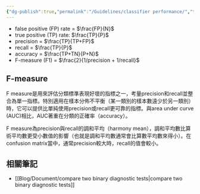 ```yaml
---
{"dg-publish":true,"permalink":"/Guidelines/classifier performance/","title":"Classifier performance","tags":["accuracy","sensitivity","precision","guideline","ROC"],"created":"2024-07-10T13:24","updated":"2024-07-10T14:38"}
---
```



<style> .container {font-family: sans-serif; text-align: center;} .button-wrapper button {z-index: 1;height: 40px; width: 100px; margin: 10px;padding: 5px;} .excalidraw .App-menu_top .buttonList { display: flex;} .excalidraw-wrapper { height: 800px; margin: 50px; position: relative;} :root[dir="ltr"] .excalidraw .layer-ui__wrapper .zen-mode-transition.App-menu_bottom--transition-left {transform: none;} </style><script src="https://cdn.jsdelivr.net/npm/react@17/umd/react.production.min.js"></script><script src="https://cdn.jsdelivr.net/npm/react-dom@17/umd/react-dom.production.min.js"></script><script type="text/javascript" src="https://cdn.jsdelivr.net/npm/@excalidraw/excalidraw@0/dist/excalidraw.production.min.js"></script><div id="confusion_matrixexcalidraw.md1"></div><script>(function(){const InitialData={"type":"excalidraw","version":2,"source":"https://github.com/zsviczian/obsidian-excalidraw-plugin/releases/tag/2.2.8","elements":[{"id":"FP6KXfDt","type":"text","x":-6.140625,"y":-348.22265625,"width":144,"height":45,"angle":0,"strokeColor":"#1e1e1e","backgroundColor":"transparent","fillStyle":"solid","strokeWidth":2,"strokeStyle":"solid","roughness":1,"opacity":100,"groupIds":[],"frameId":null,"index":"a0","roundness":null,"seed":872837810,"version":307,"versionNonce":615718190,"isDeleted":false,"boundElements":null,"updated":1720592138291,"link":null,"locked":false,"text":"實際分類","rawText":"實際分類","fontSize":36,"fontFamily":1,"textAlign":"left","verticalAlign":"top","containerId":null,"originalText":"實際分類","autoResize":true,"lineHeight":1.25},{"id":"Vyeuv68W","type":"text","x":-271.99609375,"y":-151.3125,"width":36,"height":180,"angle":0,"strokeColor":"#1e1e1e","backgroundColor":"transparent","fillStyle":"solid","strokeWidth":2,"strokeStyle":"solid","roughness":1,"opacity":100,"groupIds":[],"frameId":null,"index":"a1","roundness":null,"seed":1357469106,"version":320,"versionNonce":616830574,"isDeleted":false,"boundElements":null,"updated":1720592335776,"link":null,"locked":false,"text":"預\n測\n分\n類","rawText":"預\n測\n分\n類","fontSize":36,"fontFamily":1,"textAlign":"left","verticalAlign":"top","containerId":null,"originalText":"預\n測\n分\n類","autoResize":true,"lineHeight":1.25},{"id":"dUlNebXU_uiU44xXFH7iM","type":"rectangle","x":-100.2109375,"y":-243.6015625,"width":337.44140625,"height":337.44140625,"angle":0,"strokeColor":"#1e1e1e","backgroundColor":"transparent","fillStyle":"solid","strokeWidth":2,"strokeStyle":"solid","roughness":1,"opacity":100,"groupIds":["Ue7eSkl6dD0kYJq3YdYFk"],"frameId":null,"index":"a6","roundness":null,"seed":1317505070,"version":210,"versionNonce":752722158,"isDeleted":false,"boundElements":null,"updated":1720592230339,"link":null,"locked":false},{"id":"Pkey4EX2co_stj2lKn9gO","type":"line","x":-99.73828125,"y":-75.28558058433197,"width":337.8671875,"height":0,"angle":0,"strokeColor":"#1e1e1e","backgroundColor":"transparent","fillStyle":"solid","strokeWidth":2,"strokeStyle":"solid","roughness":1,"opacity":100,"groupIds":["Ue7eSkl6dD0kYJq3YdYFk"],"frameId":null,"index":"a7","roundness":null,"seed":1505711534,"version":163,"versionNonce":1375448306,"isDeleted":false,"boundElements":null,"updated":1720592230339,"link":null,"locked":false,"points":[[0,0],[337.8671875,0]],"lastCommittedPoint":null,"startBinding":null,"endBinding":null,"startArrowhead":null,"endArrowhead":null},{"id":"UcO9dZme4LE_ymSmbQwJE","type":"line","x":68.97688108489974,"y":-243.04296875,"width":0,"height":335.00390625,"angle":0,"strokeColor":"#1e1e1e","backgroundColor":"transparent","fillStyle":"solid","strokeWidth":2,"strokeStyle":"solid","roughness":1,"opacity":100,"groupIds":["Ue7eSkl6dD0kYJq3YdYFk"],"frameId":null,"index":"a8","roundness":null,"seed":1498321326,"version":130,"versionNonce":513233710,"isDeleted":false,"boundElements":null,"updated":1720592230339,"link":null,"locked":false,"points":[[0,0],[0,335.00390625]],"lastCommittedPoint":null,"startBinding":null,"endBinding":null,"startArrowhead":null,"endArrowhead":null},{"id":"V3FrN3ol","type":"text","x":-67.3046875,"y":-285.265625,"width":102.56393432617188,"height":35,"angle":0,"strokeColor":"#1e1e1e","backgroundColor":"transparent","fillStyle":"solid","strokeWidth":2,"strokeStyle":"solid","roughness":1,"opacity":100,"groupIds":[],"frameId":null,"index":"a9","roundness":null,"seed":975831986,"version":108,"versionNonce":1832433970,"isDeleted":false,"boundElements":null,"updated":1720592397799,"link":null,"locked":false,"text":"positive","rawText":"positive","fontSize":28,"fontFamily":1,"textAlign":"left","verticalAlign":"top","containerId":null,"originalText":"positive","autoResize":true,"lineHeight":1.25},{"type":"text","version":115,"versionNonce":938394354,"index":"aA","isDeleted":false,"id":"81PmUm0T","fillStyle":"solid","strokeWidth":2,"strokeStyle":"solid","roughness":1,"opacity":100,"angle":0,"x":97.58553314208984,"y":-281.67578125,"strokeColor":"#1e1e1e","backgroundColor":"transparent","width":113.00794982910156,"height":35,"seed":1185833326,"groupIds":[],"frameId":null,"roundness":null,"boundElements":[],"updated":1720592397799,"link":null,"locked":false,"fontSize":28,"fontFamily":1,"text":"negative","rawText":"negative","textAlign":"left","verticalAlign":"top","containerId":null,"originalText":"negative","autoResize":true,"lineHeight":1.25},{"type":"text","version":282,"versionNonce":1740109234,"index":"aE","isDeleted":false,"id":"2dt5RURX","fillStyle":"solid","strokeWidth":2,"strokeStyle":"solid","roughness":1,"opacity":100,"angle":0,"x":-208.37701034545898,"y":-161.193359375,"strokeColor":"#1e1e1e","backgroundColor":"transparent","width":102.56393432617188,"height":35,"seed":697310766,"groupIds":[],"frameId":null,"roundness":null,"boundElements":[],"updated":1720592324975,"link":null,"locked":false,"fontSize":28,"fontFamily":1,"text":"positive","rawText":"positive","textAlign":"left","verticalAlign":"top","containerId":null,"originalText":"positive","autoResize":true,"lineHeight":1.25},{"type":"text","version":329,"versionNonce":682987506,"index":"aF","isDeleted":false,"id":"isG5uqIk","fillStyle":"solid","strokeWidth":2,"strokeStyle":"solid","roughness":1,"opacity":100,"angle":0,"x":-217.83444595336914,"y":-0.283203125,"strokeColor":"#1e1e1e","backgroundColor":"transparent","width":113.00794982910156,"height":35,"seed":1921525870,"groupIds":[],"frameId":null,"roundness":null,"boundElements":[],"updated":1720592332442,"link":null,"locked":false,"fontSize":28,"fontFamily":1,"text":"negative","rawText":"negative","textAlign":"left","verticalAlign":"top","containerId":null,"originalText":"negative","autoResize":true,"lineHeight":1.25},{"id":"gtRKnpBE","type":"text","x":-44.90234375,"y":-180.390625,"width":52.739990234375,"height":45,"angle":0,"strokeColor":"#1e1e1e","backgroundColor":"transparent","fillStyle":"solid","strokeWidth":2,"strokeStyle":"solid","roughness":1,"opacity":100,"groupIds":["Ue7eSkl6dD0kYJq3YdYFk"],"frameId":null,"index":"aJ","roundness":null,"seed":1397288302,"version":234,"versionNonce":137242798,"isDeleted":false,"boundElements":null,"updated":1720592234224,"link":null,"locked":false,"text":"TP","rawText":"TP","fontSize":36,"fontFamily":1,"textAlign":"left","verticalAlign":"top","containerId":null,"originalText":"TP","autoResize":true,"lineHeight":1.25},{"type":"text","version":277,"versionNonce":488363182,"index":"aK","isDeleted":false,"id":"tR4ukO4H","fillStyle":"solid","strokeWidth":2,"strokeStyle":"solid","roughness":1,"opacity":100,"angle":0,"x":125.0635986328125,"y":-183.37109375,"strokeColor":"#1e1e1e","backgroundColor":"transparent","width":44.45997619628906,"height":45,"seed":1174557998,"groupIds":["AgqThqt2cwvRD_GQBWo2M"],"frameId":null,"roundness":null,"boundElements":[],"updated":1720592247163,"link":null,"locked":false,"fontSize":36,"fontFamily":1,"text":"FP","rawText":"FP","textAlign":"left","verticalAlign":"top","containerId":null,"originalText":"FP","autoResize":true,"lineHeight":1.25},{"type":"text","version":271,"versionNonce":1191630514,"index":"aO","isDeleted":false,"id":"cnxNzQh9","fillStyle":"solid","strokeWidth":2,"strokeStyle":"solid","roughness":1,"opacity":100,"angle":0,"x":-43.6551513671875,"y":-4.5859375,"strokeColor":"#1e1e1e","backgroundColor":"transparent","width":43.84797668457031,"height":45,"seed":1245278386,"groupIds":["uYxzSNZRY4G9W2tKiD37v"],"frameId":null,"roundness":null,"boundElements":[],"updated":1720592259104,"link":null,"locked":false,"fontSize":36,"fontFamily":1,"text":"FN","rawText":"FN","textAlign":"left","verticalAlign":"top","containerId":null,"originalText":"FN","autoResize":true,"lineHeight":1.25},{"type":"text","version":256,"versionNonce":2113374766,"index":"aS","isDeleted":false,"id":"Tijs1FrA","fillStyle":"solid","strokeWidth":2,"strokeStyle":"solid","roughness":1,"opacity":100,"angle":0,"x":126.4425048828125,"y":-7.11328125,"strokeColor":"#1e1e1e","backgroundColor":"transparent","width":52.12799072265625,"height":45,"seed":1726521838,"groupIds":["eeSq_EdpRB32wKpqPfY8x"],"frameId":null,"roundness":null,"boundElements":[],"updated":1720592266152,"link":null,"locked":false,"fontSize":36,"fontFamily":1,"text":"TN","rawText":"TN","textAlign":"left","verticalAlign":"top","containerId":null,"originalText":"TN","autoResize":true,"lineHeight":1.25},{"id":"3ScCgnBN","type":"text","x":-270.75390625,"y":139.75390625,"width":170.82794189453125,"height":35,"angle":0,"strokeColor":"#1e1e1e","backgroundColor":"transparent","fillStyle":"solid","strokeWidth":2,"strokeStyle":"solid","roughness":1,"opacity":100,"groupIds":[],"frameId":null,"index":"aW","roundness":null,"seed":135071346,"version":250,"versionNonce":737526446,"isDeleted":false,"boundElements":null,"updated":1720592431141,"link":null,"locked":false,"text":"column total","rawText":"column total","fontSize":28,"fontFamily":1,"textAlign":"left","verticalAlign":"top","containerId":null,"originalText":"column total","autoResize":true,"lineHeight":1.25},{"type":"text","version":240,"versionNonce":1386165810,"index":"aX","isDeleted":false,"id":"gQQcvlx9","fillStyle":"solid","strokeWidth":2,"strokeStyle":"solid","roughness":1,"opacity":100,"angle":0,"x":-24.410022735595703,"y":139.041015625,"strokeColor":"#1e1e1e","backgroundColor":"transparent","width":18.50799560546875,"height":35,"seed":631876014,"groupIds":[],"frameId":null,"roundness":null,"boundElements":[],"updated":1720592424926,"link":null,"locked":false,"fontSize":28,"fontFamily":1,"text":"P","rawText":"P","textAlign":"left","verticalAlign":"top","containerId":null,"originalText":"P","autoResize":true,"lineHeight":1.25},{"type":"text","version":198,"versionNonce":92119026,"index":"aY","isDeleted":false,"id":"aBu0nbya","fillStyle":"solid","strokeWidth":2,"strokeStyle":"solid","roughness":1,"opacity":100,"angle":0,"x":143.27707290649414,"y":141.947265625,"strokeColor":"#1e1e1e","backgroundColor":"transparent","width":18.031997680664062,"height":35,"seed":1516520430,"groupIds":[],"frameId":null,"roundness":null,"boundElements":[],"updated":1720592424926,"link":null,"locked":false,"fontSize":28,"fontFamily":1,"text":"N","rawText":"N","textAlign":"left","verticalAlign":"top","containerId":null,"originalText":"N","autoResize":true,"lineHeight":1.25},{"type":"rectangle","version":192,"versionNonce":1701864818,"index":"aZ","isDeleted":true,"id":"WiUSqd2pmL7-NDXPbwL9g","fillStyle":"solid","strokeWidth":2,"strokeStyle":"solid","roughness":1,"opacity":100,"angle":0,"x":37.41015625,"y":-244.81640625,"strokeColor":"#1e1e1e","backgroundColor":"transparent","width":129.4453125,"height":129.4453125,"seed":2038515442,"groupIds":[],"frameId":null,"roundness":null,"boundElements":[],"updated":1720592400783,"link":null,"locked":false},{"type":"rectangle","version":232,"versionNonce":877159086,"index":"aa","isDeleted":true,"id":"v81u39gLN3LTkg6DfiyGP","fillStyle":"solid","strokeWidth":2,"strokeStyle":"solid","roughness":1,"opacity":100,"angle":0,"x":-94.8125,"y":-115.39453125,"strokeColor":"#1e1e1e","backgroundColor":"transparent","width":129.4453125,"height":129.4453125,"seed":288395950,"groupIds":[],"frameId":null,"roundness":null,"boundElements":[],"updated":1720592400783,"link":null,"locked":false},{"type":"rectangle","version":181,"versionNonce":1558636338,"index":"ab","isDeleted":true,"id":"3Fl2dDOJC3kv5Dey0aH7G","fillStyle":"solid","strokeWidth":2,"strokeStyle":"solid","roughness":1,"opacity":100,"angle":0,"x":36.82421875,"y":-115.80078125,"strokeColor":"#1e1e1e","backgroundColor":"transparent","width":129.4453125,"height":129.4453125,"seed":768192818,"groupIds":[],"frameId":null,"roundness":null,"boundElements":[],"updated":1720592400783,"link":null,"locked":false}],"appState":{"theme":"light","viewBackgroundColor":"#ffffff","currentItemStrokeColor":"#1e1e1e","currentItemBackgroundColor":"transparent","currentItemFillStyle":"solid","currentItemStrokeWidth":2,"currentItemStrokeStyle":"solid","currentItemRoughness":1,"currentItemOpacity":100,"currentItemFontFamily":1,"currentItemFontSize":28,"currentItemTextAlign":"left","currentItemStartArrowhead":null,"currentItemEndArrowhead":"arrow","scrollX":760.75,"scrollY":477.1484375,"zoom":{"value":1},"currentItemRoundness":"sharp","gridSize":null,"gridColor":{"Bold":"#C9C9C9FF","Regular":"#EDEDEDFF"},"currentStrokeOptions":null,"previousGridSize":null,"frameRendering":{"enabled":true,"clip":true,"name":true,"outline":true},"objectsSnapModeEnabled":false},"files":{}};InitialData.scrollToContent=true;App=()=>{const e=React.useRef(null),t=React.useRef(null),[n,i]=React.useState({width:void 0,height:void 0});return React.useEffect(()=>{i({width:t.current.getBoundingClientRect().width,height:t.current.getBoundingClientRect().height});const e=()=>{i({width:t.current.getBoundingClientRect().width,height:t.current.getBoundingClientRect().height})};return window.addEventListener("resize",e),()=>window.removeEventListener("resize",e)},[t]),React.createElement(React.Fragment,null,React.createElement("div",{className:"excalidraw-wrapper",ref:t},React.createElement(ExcalidrawLib.Excalidraw,{ref:e,width:n.width,height:n.height,initialData:InitialData,viewModeEnabled:!0,zenModeEnabled:!0,gridModeEnabled:!1})))},excalidrawWrapper=document.getElementById("confusion_matrixexcalidraw.md1");ReactDOM.render(React.createElement(App),excalidrawWrapper);})();</script>

- false positive (FP) rate = $\frac{FP}{N}$
- true positive (TP) rate: $\frac{TP}{P}$
- precision = $\frac{TP}{TP+FP}$
- recall = $\frac{TP}{P}$
- accuracy = $\frac{TP+TN}{P+N}$
- F-measure (F1) = $\frac{2}{1/precision + 1/recall}$

## F-measure

F measure是用來評估分類標準表現好壞的指標之一，考量precision和recall並整合為單一指標。特別適用在樣本分佈不平衡（某一類別的樣本數遠少於另一類別）時，它可以提供比單純使用precision或recall更可靠的指標。與area under curve (AUC)相比，AUC著重在分類的正確率（accuracy）。

F measure為precision與recall的調和平均（harmony mean），調和平均數比算術平均數更受小數值的影響（也就是調和平均數通常會比算數平均數來得小）。在confusion matrix當中，通常precision較大時，recall的值會較小。



## 相關筆記

- [[Blog/Document/compare two binary diagnostic tests\|compare two binary diagnostic tests]]
